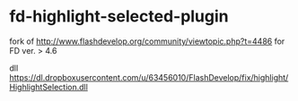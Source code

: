 fd-highlight-selected-plugin
============================

fork of http://www.flashdevelop.org/community/viewtopic.php?t=4486 for FD ver. > 4.6

dll https://dl.dropboxusercontent.com/u/63456010/FlashDevelop/fix/highlight/HighlightSelection.dll
